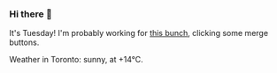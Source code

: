 ### Hi there :wave:

It's Tuesday! I'm probably working for [this bunch](https://github.com/kohofinancial), clicking some merge buttons.

Weather in Toronto: sunny, at +14°C.

